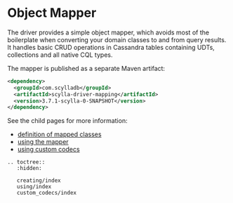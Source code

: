 # Object Mapper

The driver provides a simple object mapper, which
avoids most of the boilerplate when converting your domain classes to
and from query results. It handles basic CRUD operations in Cassandra tables
containing UDTs, collections and all native CQL types.

The mapper is published as a separate Maven artifact:

```xml
<dependency>
  <groupId>com.scylladb</groupId>
  <artifactId>scylla-driver-mapping</artifactId>
  <version>3.7.1-scylla-0-SNAPSHOT</version>
</dependency>
```

See the child pages for more information:

* [definition of mapped classes](creating/index)
* [using the mapper](using/index)
* [using custom codecs](custom_codecs/index)

```eval_rst
.. toctree::
   :hidden:
   
   creating/index
   using/index
   custom_codecs/index
```
